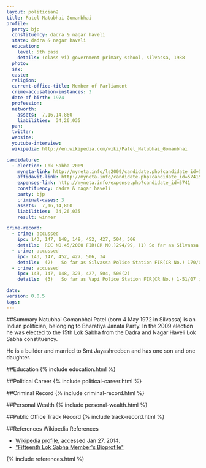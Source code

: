 ```yaml
---
layout: politician2
title: Patel Natubhai Gomanbhai
profile: 
  party: bjp
  constituency: dadra & nagar haveli
  state: dadra & nagar haveli
  education: 
    level: 5th pass
    details: (class vi) government primary school, silvassa, 1988
  photo: 
  sex: 
  caste: 
  religion: 
  current-office-title: Member of Parliament
  crime-accusation-instances: 3
  date-of-birth: 1974
  profession: 
  networth: 
    assets:  7,16,14,860
    liabilities:  34,26,035
  pan: 
  twitter: 
  website: 
  youtube-interview: 
  wikipedia: http://en.wikipedia.com/wiki/Patel_Natubhai_Gomanbhai

candidature: 
  - election: Lok Sabha 2009
    myneta-link: http://myneta.info/ls2009/candidate.php?candidate_id=5741
    affidavit-link: http://myneta.info/candidate.php?candidate_id=5741&scan=original
    expenses-link: http://myneta.info/expense.php?candidate_id=5741
    constituency: dadra & nagar haveli 
    party: bjp
    criminal-cases: 3
    assets:  7,16,14,860
    liabilities:  34,26,035
    result: winner 

crime-record: 
  - crime: accussed
    ipc: 143, 147, 148, 149, 452, 427, 504, 506
    details:  RCC NO.45/2000 FIR(CR NO.)294/99, (1)	So far as Silvassa Police Station FIR(CR No.) 294/99 is concerned , it is alleged  by the complainant Shri Chetanbhai Gajanand Jadav, resident of Village Kharadpada , School Falia vide complaint dated 31/12/99 that the offence The Police has filled the charge sheet in the court of the Chief Judicial Magistrate of Silvassa and it is registered as Regular Criminal Case no. 45/2000.Charge is not framed in the matter.  
  - crime: accussed
    ipc: 143, 147, 452, 427, 506, 34
    details:  (2)	So far as Silvassa Police Station FIR(CR No.) 170/07 is concerned , it is alleged by the complainant Shri Ganesh Siramni Nadar, resident of Village Dokmardi, vide complaint dated 24/06/2007 The Police has filled the charge sheet in the court of the Chief Judicial Magistrate of Silvassa and it is registered as Regular Criminal Case No. 06/2008. Charge is framed in the matter on 16/06/2008.  
  - crime: accussed
    ipc: 143, 147, 148, 323, 427, 504, 506(2)
    details:  (3)	So far as Vapi Police Station FIR(CR No.) 1-51/07 is concerned , it is alleged by the complainant Smt. Niruben Kantibhai Patel, Resident of Village Chala, main Road. Vapi, vide complaint dated 11/03/2007 The Police has not filled the Charge Sheet in the court.  

date: 
version: 0.0.5
tags: 
---
```

##Summary
Natubhai Gomanbhai Patel (born 4 May 1972 in Silvassa) is an Indian politician, belonging to Bharatiya Janata Party. In the 2009 election he was elected to the 15th Lok Sabha from the Dadra and Nagar Haveli Lok Sabha constituency.

He is a builder and married to Smt Jayashreeben and has one son and one daughter.


##Education
{% include education.html %}


##Political Career
{% include political-career.html %}


##Criminal Record
{% include criminal-record.html %}


##Personal Wealth
{% include personal-wealth.html %}


##Public Office Track Record
{% include track-record.html %}


##References
Wikipedia References
- [Wikipedia profile]({{page.profile.wikipedia}}), accessed Jan 27, 2014.
- ["Fifteenth Lok Sabha Member's Bioprofile"][wiki1]

[wiki1]: http://164.100.47.132/LssNew/Members/Biography.aspx?mpsno=4365


{% include references.html %}